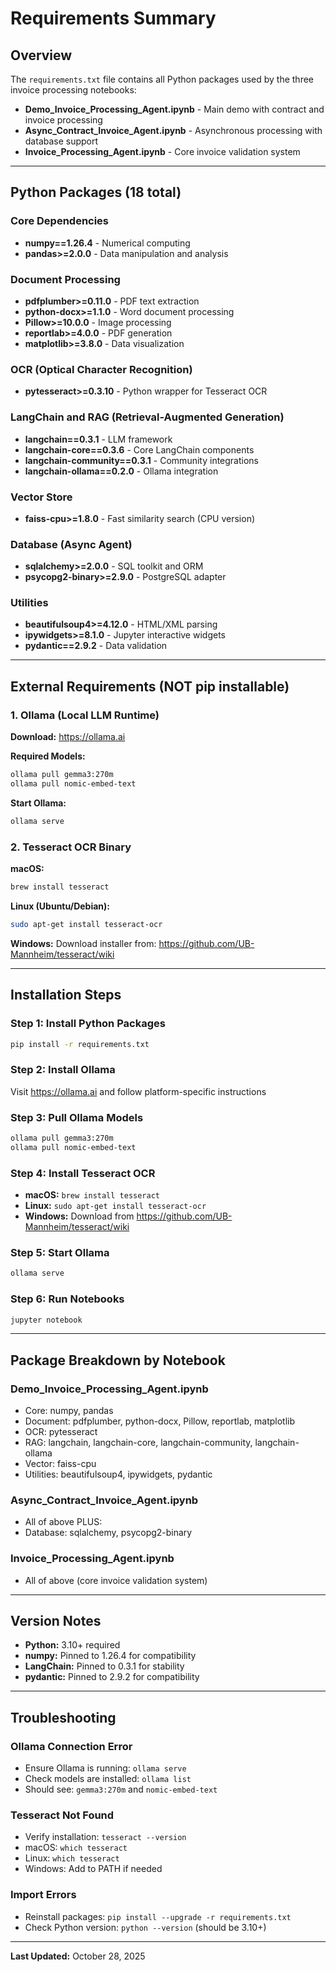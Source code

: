 # Requirements Summary

## Overview

The `requirements.txt` file contains all Python packages used by the three invoice processing notebooks:

- **Demo_Invoice_Processing_Agent.ipynb** - Main demo with contract and invoice processing
- **Async_Contract_Invoice_Agent.ipynb** - Asynchronous processing with database support
- **Invoice_Processing_Agent.ipynb** - Core invoice validation system

---

## Python Packages (18 total)

### Core Dependencies
- **numpy==1.26.4** - Numerical computing
- **pandas>=2.0.0** - Data manipulation and analysis

### Document Processing
- **pdfplumber>=0.11.0** - PDF text extraction
- **python-docx>=1.1.0** - Word document processing
- **Pillow>=10.0.0** - Image processing
- **reportlab>=4.0.0** - PDF generation
- **matplotlib>=3.8.0** - Data visualization

### OCR (Optical Character Recognition)
- **pytesseract>=0.3.10** - Python wrapper for Tesseract OCR

### LangChain and RAG (Retrieval-Augmented Generation)
- **langchain==0.3.1** - LLM framework
- **langchain-core==0.3.6** - Core LangChain components
- **langchain-community==0.3.1** - Community integrations
- **langchain-ollama==0.2.0** - Ollama integration

### Vector Store
- **faiss-cpu>=1.8.0** - Fast similarity search (CPU version)

### Database (Async Agent)
- **sqlalchemy>=2.0.0** - SQL toolkit and ORM
- **psycopg2-binary>=2.9.0** - PostgreSQL adapter

### Utilities
- **beautifulsoup4>=4.12.0** - HTML/XML parsing
- **ipywidgets>=8.1.0** - Jupyter interactive widgets
- **pydantic==2.9.2** - Data validation

---

## External Requirements (NOT pip installable)

### 1. Ollama (Local LLM Runtime)
**Download:** https://ollama.ai

**Required Models:**
```bash
ollama pull gemma3:270m
ollama pull nomic-embed-text
```

**Start Ollama:**
```bash
ollama serve
```

### 2. Tesseract OCR Binary

**macOS:**
```bash
brew install tesseract
```

**Linux (Ubuntu/Debian):**
```bash
sudo apt-get install tesseract-ocr
```

**Windows:**
Download installer from: https://github.com/UB-Mannheim/tesseract/wiki

---

## Installation Steps

### Step 1: Install Python Packages
```bash
pip install -r requirements.txt
```

### Step 2: Install Ollama
Visit https://ollama.ai and follow platform-specific instructions

### Step 3: Pull Ollama Models
```bash
ollama pull gemma3:270m
ollama pull nomic-embed-text
```

### Step 4: Install Tesseract OCR
- **macOS:** `brew install tesseract`
- **Linux:** `sudo apt-get install tesseract-ocr`
- **Windows:** Download from https://github.com/UB-Mannheim/tesseract/wiki

### Step 5: Start Ollama
```bash
ollama serve
```

### Step 6: Run Notebooks
```bash
jupyter notebook
```

---

## Package Breakdown by Notebook

### Demo_Invoice_Processing_Agent.ipynb
- Core: numpy, pandas
- Document: pdfplumber, python-docx, Pillow, reportlab, matplotlib
- OCR: pytesseract
- RAG: langchain, langchain-core, langchain-community, langchain-ollama
- Vector: faiss-cpu
- Utilities: beautifulsoup4, ipywidgets, pydantic

### Async_Contract_Invoice_Agent.ipynb
- All of above PLUS:
- Database: sqlalchemy, psycopg2-binary

### Invoice_Processing_Agent.ipynb
- All of above (core invoice validation system)

---

## Version Notes

- **Python:** 3.10+ required
- **numpy:** Pinned to 1.26.4 for compatibility
- **LangChain:** Pinned to 0.3.1 for stability
- **pydantic:** Pinned to 2.9.2 for compatibility

---

## Troubleshooting

### Ollama Connection Error
- Ensure Ollama is running: `ollama serve`
- Check models are installed: `ollama list`
- Should see: `gemma3:270m` and `nomic-embed-text`

### Tesseract Not Found
- Verify installation: `tesseract --version`
- macOS: `which tesseract`
- Linux: `which tesseract`
- Windows: Add to PATH if needed

### Import Errors
- Reinstall packages: `pip install --upgrade -r requirements.txt`
- Check Python version: `python --version` (should be 3.10+)

---

**Last Updated:** October 28, 2025
